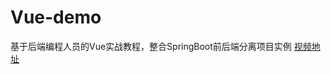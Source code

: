 # Vue-demo
基于后端编程人员的Vue实战教程，整合SpringBoot前后端分离项目实例
[视频地址](https://www.bilibili.com/video/BV1SE411H7CY)
